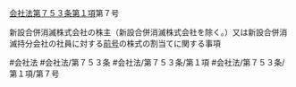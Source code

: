 [会社法第７５３条第１項](会社法＿＿＿＿第７５３条第１項)第７号

新設合併消滅株式会社の株主（新設合併消滅株式会社を除く。）又は新設合併消滅持分会社の社員に対する[前号](会社法＿＿＿＿第７５３条第１項第６号)の株式の割当てに関する事項


#会社法
#会社法/第７５３条
#会社法/第７５３条/第１項
#会社法/第７５３条/第１項/第７号
